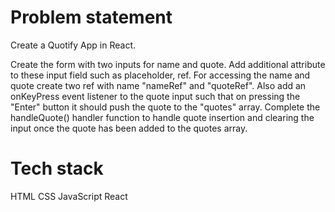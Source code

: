 # Problem statement

Create a Quotify App in React.

Create the form with two inputs for name and quote. Add additional attribute to these input field such as placeholder, ref.
For accessing the name and quote create two ref with name "nameRef" and "quoteRef".
Also add an onKeyPress event listener to the quote input such that on pressing the "Enter" button it should push the quote to the "quotes" array.
Complete the handleQuote() handler function to handle quote insertion and clearing the input once the quote has been added to the quotes array.

# Tech stack

HTML CSS JavaScript React
